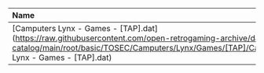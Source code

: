 |Name|Size|
|:---|---:|
|[Camputers Lynx - Games - [TAP].dat](https://raw.githubusercontent.com/open-retrogaming-archive/dat-catalog/main/root/basic/TOSEC/Camputers/Lynx/Games/[TAP]/Camputers Lynx - Games - [TAP].dat)|21304|
